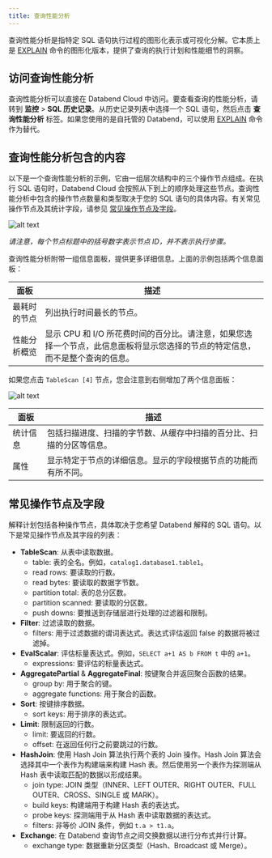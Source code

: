 ```yaml
---
title: 查询性能分析
---
```


查询性能分析是指特定 SQL 语句执行过程的图形化表示或可视化分解。它本质上是 [EXPLAIN](/sql/sql-commands/explain-cmds/explain) 命令的图形化版本，提供了查询的执行计划和性能细节的洞察。

## 访问查询性能分析

查询性能分析可以直接在 Databend Cloud 中访问。要查看查询的性能分析，请转到 **监控** > **SQL 历史记录**。从历史记录列表中选择一个 SQL 语句，然后点击 **查询性能分析** 标签。如果您使用的是自托管的 Databend，可以使用 [EXPLAIN](/sql/sql-commands/explain-cmds/explain) 命令作为替代。

## 查询性能分析包含的内容

以下是一个查询性能分析的示例，它由一组层次结构中的三个操作节点组成。在执行 SQL 语句时，Databend Cloud 会按照从下到上的顺序处理这些节点。查询性能分析中包含的操作节点数量和类型取决于您的 SQL 语句的具体内容。有关常见操作节点及其统计字段，请参见 [常见操作节点及字段](#常见操作节点及字段)。

![alt text](/img/cloud/query-profile-1.png)

*请注意，每个节点标题中的括号数字表示节点 ID，并不表示执行步骤。*

查询性能分析附带一组信息面板，提供更多详细信息。上面的示例包括两个信息面板：

| 面板                 | 描述                                                                                                                                                                                            |
| -------------------- | ------------------------------------------------------------------------------------------------------------------------------------------------------------------------------------------------------ |
| 最耗时的节点 | 列出执行时间最长的节点。                                                                                                                                                      |
| 性能分析概览     | 显示 CPU 和 I/O 所花费时间的百分比。请注意，如果您选择一个节点，此信息面板将显示您选择的节点的特定信息，而不是整个查询的信息。 |

如果您点击 `TableScan [4]` 节点，您会注意到右侧增加了两个信息面板：

![alt text](/img/cloud/query-profile-2.png)

| 面板       | 描述                                                                                                        |
| ---------- | ------------------------------------------------------------------------------------------------------------------ |
| 统计信息 | 包括扫描进度、扫描的字节数、从缓存中扫描的百分比、扫描的分区等信息。 |
| 属性 | 显示特定于节点的详细信息。显示的字段根据节点的功能而有所不同。               |

## 常见操作节点及字段

解释计划包括各种操作节点，具体取决于您希望 Databend 解释的 SQL 语句。以下是常见操作节点及其字段的列表：

* **TableScan**: 从表中读取数据。
    - table: 表的全名。例如，`catalog1.database1.table1`。
    - read rows: 要读取的行数。
    - read bytes: 要读取的数据字节数。
    - partition total: 表的总分区数。
    - partition scanned: 要读取的分区数。
    - push downs: 要推送到存储层进行处理的过滤器和限制。
* **Filter**: 过滤读取的数据。
    - filters: 用于过滤数据的谓词表达式。表达式评估返回 false 的数据将被过滤掉。
* **EvalScalar**: 评估标量表达式。例如，`SELECT a+1 AS b FROM t` 中的 `a+1`。
    - expressions: 要评估的标量表达式。
* **AggregatePartial** & **AggregateFinal**: 按键聚合并返回聚合函数的结果。
    - group by: 用于聚合的键。
    - aggregate functions: 用于聚合的函数。
* **Sort**: 按键排序数据。
    - sort keys: 用于排序的表达式。
* **Limit**: 限制返回的行数。
    - limit: 要返回的行数。
    - offset: 在返回任何行之前要跳过的行数。
* **HashJoin**: 使用 Hash Join 算法执行两个表的 Join 操作。Hash Join 算法会选择其中一个表作为构建端来构建 Hash 表。然后使用另一个表作为探测端从 Hash 表中读取匹配的数据以形成结果。
    - join type: JOIN 类型（INNER、LEFT OUTER、RIGHT OUTER、FULL OUTER、CROSS、SINGLE 或 MARK）。
    - build keys: 构建端用于构建 Hash 表的表达式。
    - probe keys: 探测端用于从 Hash 表中读取数据的表达式。
    - filters: 非等价 JOIN 条件，例如 `t.a > t1.a`。
* **Exchange**: 在 Databend 查询节点之间交换数据以进行分布式并行计算。
    - exchange type: 数据重新分区类型（Hash、Broadcast 或 Merge）。